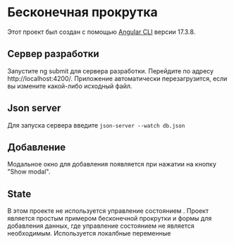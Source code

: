 # Бесконечная прокрутка 
Этот проект был создан с помощью [Angular CLI](https://github.com/angular/angular-cli) версии 17.3.8. 
## Сервер разработки 
Запустите ng submit для сервера разработки. Перейдите по адресу http://localhost:4200/. 
Приложение автоматически перезагрузится, если вы измените какой-либо исходный файл. 
## Json server 
Для запуска сервера введите `json-server --watch db.json`
## Добавление 
Модальное окно для добавления появляется при нажатии на кнопку "Show modal".
## State 
В этом проекте не используется управление состоянием . Проект является простым примером бесконечной прокрутки и формы для добавления данных, где управление состоянием не является необходимым. Используется локалбные переменные
